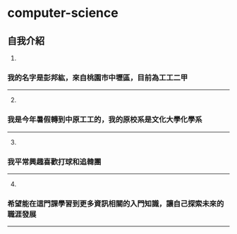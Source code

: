 # computer-science
## 自我介紹
1.
### 我的名字是彭邦紘，來自桃園市中壢區，目前為工工二甲
* * *
2.
### 我是今年暑假轉到中原工工的，我的原校系是文化大學化學系
***
3.
### 我平常興趣喜歡打球和追韓團
- - -
4.
###  希望能在這門課學習到更多資訊相關的入門知識，讓自己探索未來的職涯發展
* * *
